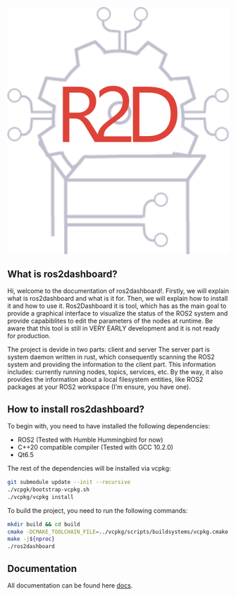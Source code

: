 ![alt text](../res/icons/ROS2Dashboard.svg "Logo")

## What is ros2dashboard?
Hi, welcome to the documentation of ros2dashboard!. Firstly, we will explain what is ros2dashboard and what is it for. Then, we will explain how to install it and how to use it. 
Ros2Dashboard it is tool, which has as the main goal to provide a graphical interface to visualize the status of the ROS2 system and provide capabiblites to edit the parameters of the nodes at runtime.
Be aware that this tool is still in VERY EARLY development and it is not ready for production.

The project is devide in two parts: client and server
The server part is system daemon written in rust, which consequently scanning the ROS2 system and providing the information to the client part.
This information includes: currently running nodes, topics, services, etc. By the way, it also provides the information about a local filesystem entities, like ROS2 packages at your ROS2 workspace (I'm ensure, you have one).

## How to install ros2dashboard?
To begin with, you need to have installed the following dependencies: 
- ROS2 (Tested with Humble Hummingbird for now)
- C++20 compatible compiler (Tested with GCC 10.2.0)
- Qt6.5 

The rest of the dependencies will be installed via vcpkg:
```bash
git submodule update --init --recursive
./vcpgk/bootstrap-vcpkg.sh
./vcpkg/vcpkg install
```
To build the project, you need to run the following commands:
```bash
mkdir build && cd build
cmake -DCMAKE_TOOLCHAIN_FILE=../vcpkg/scripts/buildsystems/vcpkg.cmake -DCMAKE_BUILD_TYPE=Release ..
make -j${nproc}
./ros2dashboard
```

## Documentation
All documentation can be found here [docs](https://biblbrox.github.io/ROS2Dashboard/html/index.html).
